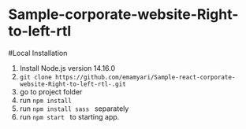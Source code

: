 # Sample-corporate-website-Right-to-left-rtl


#Local Installation

  1. Install Node.js version 14.16.0
  2. ```git clone https://github.com/emamyari/Sample-react-corporate-website-Right-to-left-rtl-.git```
  3. go to project folder
  4. run ```npm install ```
  5. run ```npm install sass ``` separately
  6. run ```npm start ``` to starting app.

   
 
